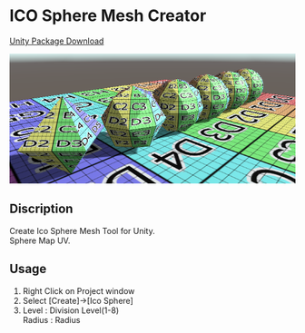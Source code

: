 # ICO Sphere Mesh Creator

[Unity Package Download](IcoSphereCreator.unitypackage)

![Thumbnaul](ss001.PNG)

## Discription

Create Ico Sphere Mesh Tool for Unity.  
Sphere Map UV.

## Usage

1. Right Click on Project window
1. Select [Create]->[Ico Sphere]
1. Level : Division Level(1-8)  
Radius : Radius

